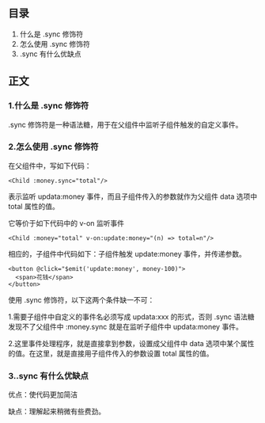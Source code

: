 ## 目录
1. 什么是 .sync 修饰符
2. 怎么使用 .sync 修饰符
3. .sync 有什么优缺点

## 正文

### 1.什么是 .sync 修饰符

.sync 修饰符是一种语法糖，用于在父组件中监听子组件触发的自定义事件。

### 2.怎么使用 .sync 修饰符

在父组件中，写如下代码：

```
<Child :money.sync="total"/>
```

表示监听 updata:money 事件，而且子组件传入的参数就作为父组件 data 选项中 total 属性的值。

它等价于如下代码中的 v-on 监听事件

```
<Child :money="total" v-on:update:money="(n) => total=n"/>
```

相应的，子组件中代码如下：子组件触发 update:money 事件，并传递参数。
```    
<button @click="$emit('update:money', money-100)">
  <span>花钱</span>
</button>
```

使用 .sync 修饰符，以下这两个条件缺一不可：
  
1.需要子组件中自定义的事件名必须写成 updata:xxx  的形式，否则 .sync 语法糖发现不了父组件中 :money.sync 就是在监听子组件中 updata:money 事件。

2.这里事件处理程序，就是直接拿到参数，设置成父组件中 data 选项中某个属性的值。在这里，就是直接用子组件传入的参数设置 total 属性的值。

### 3..sync 有什么优缺点

优点：使代码更加简洁

缺点：理解起来稍微有些费劲。
